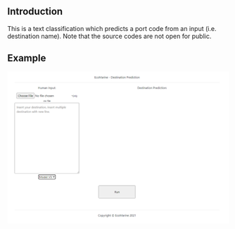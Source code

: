 ## Introduction
This is a text classification which predicts a port code from an input (i.e. destination name).
Note that the source codes are not open for public.

## Example
![Ecomarine Port Code Prediction Example 1](/ecomarine/ecomarine1.png)
